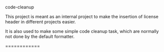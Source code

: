 code-cleanup

This project is meant as an internal project to make the insertion of license header in different projects easier. 

It is also used to make some simple code cleanup task, which are normally not done by the default formatter.

============

